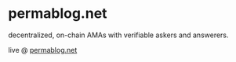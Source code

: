 # permablog.net

decentralized, on-chain AMAs with verifiable askers and answerers.

live @ [permablog.net](https://www.permablog.net)
